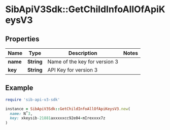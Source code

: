 # SibApiV3Sdk::GetChildInfoAllOfApiKeysV3

## Properties

| Name | Type | Description | Notes |
| ---- | ---- | ----------- | ----- |
| **name** | **String** | Name of the key for version 3 |  |
| **key** | **String** | API Key for version 3 |  |

## Example

```ruby
require 'sib-api-v3-sdk'

instance = SibApiV3Sdk::GetChildInfoAllOfApiKeysV3.new(
  name: N˚3,
  key: xkeysib-21881axxxxxcc92e04-mIrexxxx7z
)
```

